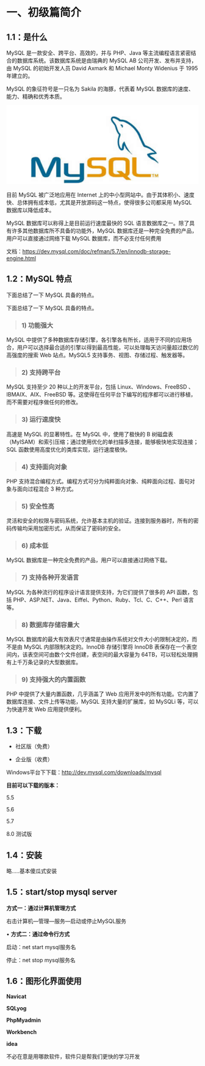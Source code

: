# 一、初级篇简介



## 1.1：是什么



MySQL 是一款安全、跨平台、高效的，并与 PHP、Java 等主流编程语言紧密结合的数据库系统。该数据库系统是由瑞典的 MySQL AB 公司开发、发布并支持，由 MySQL 的初始开发人员 David Axmark 和 Michael Monty Widenius 于 1995 年建立的。

MySQL 的象征符号是一只名为 Sakila 的海豚，代表着 MySQL 数据库的速度、能力、精确和优秀本质。

<img src="./images/image-20201017173024998.png" alt="image-20201017173024998" />



目前 MySQL 被广泛地应用在 Internet 上的中小型网站中。由于其体积小、速度快、总体拥有成本低，尤其是开放源码这一特点，使得很多公司都采用 MySQL 数据库以降低成本。

MySQL 数据库可以称得上是目前运行速度最快的 SQL 语言数据库之一。除了具有许多其他数据库所不具备的功能外，MySQL 数据库还是一种完全免费的产品，用户可以直接通过网络下载 MySQL 数据库，而不必支付任何费用



文档：https://dev.mysql.com/doc/refman/5.7/en/innodb-storage-engine.html



## 1.2：MySQL 特点



下面总结了一下 MySQL 具备的特点。

下面总结了一下 MySQL 具备的特点。

> ### 1) 功能强大



MySQL 中提供了多种数据库存储引擎，各引擎各有所长，适用于不同的应用场合，用户可以选择最合适的引擎以得到最高性能，可以处理每天访问量超过数亿的高强度的搜索 Web 站点。MySQL5 支持事务、视图、存储过程、触发器等。



> ### 2) 支持跨平台



MySQL 支持至少 20 种以上的开发平台，包括 Linux、Windows、FreeBSD 、IBMAIX、AIX、FreeBSD 等。这使得在任何平台下编写的程序都可以进行移植，而不需要对程序做任何的修改。



> ### 3) 运行速度快



高速是 MySQL 的显著特性。在 MySQL 中，使用了极快的 B 树磁盘表（MyISAM）和索引压缩；通过使用优化的单扫描多连接，能够极快地实现连接；SQL 函数使用高度优化的类库实现，运行速度极快。



> ### 4) 支持面向对象



PHP 支持混合编程方式。编程方式可分为纯粹面向对象、纯粹面向过程、面句对象与面向过程混合 3 种方式。



> ### 5) 安全性高



灵活和安全的权限与密码系统，允许基本主机的验证。连接到服务器时，所有的密码传输均采用加密形式，从而保证了密码的安全。



> ### 6) 成本低



MySQL 数据库是一种完全免费的产品，用户可以直接通过网络下载。



> ### 7) 支持各种开发语言



MySQL 为各种流行的程序设计语言提供支持，为它们提供了很多的 API 函数，包括 PHP、ASP.NET、Java、Eiffel、Python、Ruby、Tcl、C、C++、Perl 语言等。



> ### 8) 数据库存储容量大



MySQL 数据库的最大有效表尺寸通常是由操作系统对文件大小的限制决定的，而不是由 MySQL 内部限制决定的。InnoDB 存储引擎将 InnoDB 表保存在一个表空间内，该表空间可由数个文件创建，表空间的最大容量为 64TB，可以轻松处理拥有上千万条记录的大型数据库。



> ### 9) 支持强大的内置函数



PHP 中提供了大量内置函数，几乎涵盖了 Web 应用开发中的所有功能。它内置了数据库连接、文件上传等功能，MySQL 支持大量的扩展库，如 MySQLi 等，可以为快速开发 Web 应用提供便利。



## 1.3：下载



+ 社区版（免费）

+ 企业版（收费）

Windows平台下下载：http://dev.mysql.com/downloads/mysql

**目前可以下载的版本：**

5.5

5.6

5.7

8.0 测试版





## 1.4：安装



略…..基本傻瓜式安装



## 1.5：start/stop mysql server



**方式一：通过计算机管理方式**

右击计算机—管理—服务—启动或停止MySQL服务

• **方式二：通过命令行方式**

启动：net start mysql服务名

停止：net stop mysql服务名



## 1.6：图形化界面使用



**Navicat**

 **SQLyog**

**PhpMyadmin**

**Workbench**

**idea**

不必在意是用哪款软件，软件只是帮我们更快的学习开发


